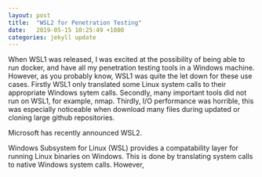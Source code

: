 ```yaml
---
layout: post
title:  "WSL2 for Penetration Testing"
date:   2019-05-15 10:25:49 +1000
categories: jekyll update
---
```


When WSL1 was released, I was excited at the possibility of being able to run docker, and have all my penetration testing tools in a Windows machine. However, as you probably know, WSL1 was quite the let down for these use cases. Firstly WSL1 only translated some Linux system calls to their appropriate Windows sytem calls. Secondly, many important tools did not run on WSL1, for example, nmap. Thirdly, I/O performance was horrible, this was especially noticeable when download many files during updated or cloning large github repositories.

Microsoft has recently announced WSL2. 


Windows Subsystem for Linux (WSL) provides a compatability layer for running Linux binaries on Windows. This is done by translating system calls to native Windows system calls. However, 


